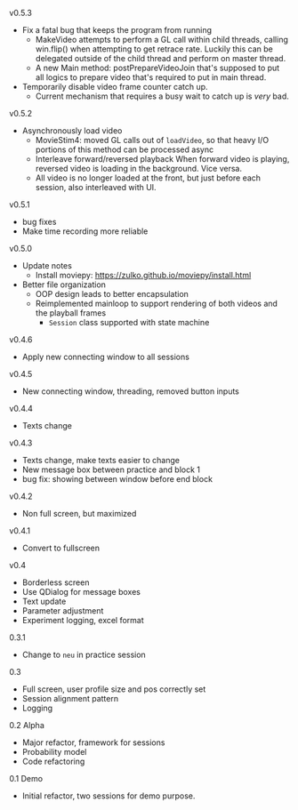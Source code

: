 v0.5.3
- Fix a fatal bug that keeps the program from running
    - MakeVideo attempts to perform a GL call within child threads, calling win.flip() when attempting to get retrace rate. Luckily this can be delegated outside of the child thread and perform on master thread.
    - A new Main method: postPrepareVideoJoin that's supposed to put all logics to prepare video that's required to put in main thread.
- Temporarily disable video frame counter catch up.
    - Current mechanism that requires a busy wait to catch up is *very* bad.

v0.5.2
- Asynchronously load video
    - MovieStim4: moved GL calls out of `loadVideo`, so that heavy
        I/O portions of this method can be processed async
    - Interleave forward/reversed playback
        When forward video is playing, reversed video is loading
        in the background. Vice versa.
    - All video is no longer loaded at the front, but just before
        each session, also interleaved with UI.

v0.5.1
- bug fixes
- Make time recording more reliable

v0.5.0
- Update notes
    - Install moviepy: https://zulko.github.io/moviepy/install.html
- Better file organization
    - OOP design leads to better encapsulation
    - Reimplemented mainloop to support rendering of both videos and the playball frames
        - `Session` class supported with state machine

v0.4.6
- Apply new connecting window to all sessions

v0.4.5
- New connecting window, threading, removed button inputs

v0.4.4
- Texts change

v0.4.3
- Texts change, make texts easier to change
- New message box between practice and block 1
- bug fix: showing between window before end block

v0.4.2
- Non full screen, but maximized

v0.4.1
- Convert to fullscreen

v0.4
- Borderless screen
- Use QDialog for message boxes
- Text update
- Parameter adjustment
- Experiment logging, excel format

0.3.1
- Change to `neu` in practice session

0.3
- Full screen, user profile size and pos correctly set
- Session alignment pattern
- Logging

0.2 Alpha
- Major refactor, framework for sessions
- Probability model
- Code refactoring

0.1 Demo
- Initial refactor, two sessions for demo purpose.